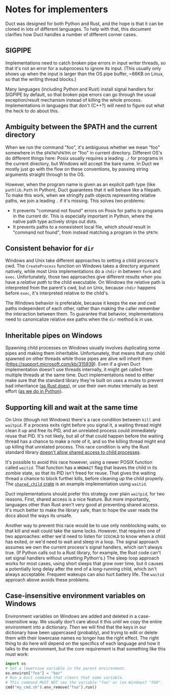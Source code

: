 # Notes for implementers

Duct was designed for both Python and Rust, and the hope is that it can be
cloned in lots of different languages. To help with that, this document
clarifies how Duct handles a number of different corner cases.

## SIGPIPE

Implementations need to catch broken pipe errors in input writer threads, so
that it's not an error for a subprocess to ignore its input. (This usually only
shows up when the input is larger than the OS pipe buffer, ~66KB on Linux, so
that the writing thread blocks.)

Many languages (including Python and Rust) install signal handlers for SIGPIPE
by default, so that broken pipe errors can go through the usual
exception/result mechanism instead of killing the whole process.
Implementations in languages that don't (C++?) will need to figure out what the
heck to do about this.

## Ambiguity between the $PATH and the current directory

When we run the command "foo", it's ambiguous whether we mean "foo" somewhere
in the `$PATH`/`%PATH%` or "foo" in current directory. Different OS's do
different things here: Posix usually requires a leading `./` for programs in
the current directory, but Windows will accept the bare name. In Duct we mostly
just go with the flow on these conventions, by passing string arguments
straight through to the OS.

However, when the program name is given as an explicit path type (like
`pathlib.Path` in Python), Duct guarantees that it will behave like a filepath.
To make this work, when we stringify path objects representing relative paths,
we join a leading `.` if it's missing. This solves two problems:

- It prevents "command not found" errors on Posix for paths to programs in the
  current dir. This is especially important in Python, where the native path
  type actively strips out dots.
- It prevents paths to a nonexistent local file, which _should_ result in
  "command not found", from instead matching a program in the `$PATH`.


## Consistent behavior for `dir`

Windows and Unix take different approaches to setting a child process's cwd.
The `CreateProcess` function on Windows takes a directory argument natively,
while most Unix implementations do a `chdir` in between `fork` and `exec`.
Unfortunately, those two approaches give different results when you have a
_relative path_ to the child executable. On Windows the relative path is
interpreted from the parent's cwd, but on Unix, because `chdir` happens before
`exec`, it's interpreted relative to the child's.

The Windows behavior is preferable, because it keeps the exe and cwd paths
independent of each other, rather than making the caller remember the
interaction between them. To guarantee that behavior, implementations need to
canonicalize relative exe paths when the `dir` method is in use.

## Inheritable pipes on Windows

Spawning child processes on Windows usually involves duplicating some pipes and
making them inheritable. Unfortunately, that means that *any* child spawned on
other threads while those pipes are alive will inherit them
(https://support.microsoft.com/kb/315939). Even if a given Duct implementation
doesn't use threads internally, it might get called from multiple threads at
the same time. Duct implementations need to either make sure that the standard
library they're built on uses a mutex to prevent bad inheritance ([as Rust
does](https://github.com/rust-lang/rust/blob/1.14.0/src/libstd/sys/windows/process.rs#L169-L179)),
or use their own mutex internally as best effort ([as we do in
Python](https://github.com/oconnor663/duct.py/blob/0.5.0/duct.py#L676-L686)).

## Supporting kill and wait at the same time

On Unix (though not Windows) there's a race condition between `kill` and
`waitpid`. If a process exits right before you signal it, a waiting thread
might clean it up and free its PID, and an unrelated process could immediately
reuse that PID. It's not likely, but all of that could happen before the
waiting thread has a chance to make a note of it, and so the killing thread
might end up killing that unrelated process. This race condition is why the
Rust standard library [doesn't allow shared access to child
processes](https://doc.rust-lang.org/std/process/struct.Child.html#method.kill).

It's possible to avoid this race however, using a newer POSIX function called
`waitid`. That function has a `WNOWAIT` flag that leaves the child in its
zombie state, so that its PID isn't freed for reuse. That gives the waiting
thread a chance to block further kills, before cleaning up the child properly.
The [`shared_child` crate](https://github.com/oconnor663/shared_child.rs) is an
example implementation using `waitid`.

Duct implementations should prefer this strategy over plain `waitpid`, for two
reasons. First, shared access is a nice feature. But more importantly,
languages other than Rust aren't very good at preventing shared access. It's
much better to make the library safe, than to hope the user reads the docs
about the ways its unsafe.

Another way to prevent this race would be to use only nonblocking waits, so
that kill and wait could take the same locks. However, that requires one of two
approaches: either we'd need to listen for `SIGCHLD` to know when a child has
exited, or we'd need to wait and sleep in a loop. The signal approach assumes
we own the current process's signal handlers, which isn't always true. (If
Python calls out to a Rust library, for example, the Rust code can't set signal
handlers without unsetting Python's.) The sleep loop approach works for most
cases, using short sleeps that grow over time, but it causes a potentially long
delay after the end of a long-running child, which isn't always acceptable.
Frequent wakeups can also hurt battery life. The `waitid` approach above avoids
these problems.

## Case-insensitive environment variables on Windows

Environment variables on Windows are added and deleted in a case-insensitive
way. We usually don't care about it this *until* we copy the entire environment
into a dictionary. *Then* we will find that the keys in our dictionary have
been uppercased (probably), and trying to edit or delete them with their
lowercase names no longer has the right effect. The right thing to do here will
depend on the specifics of each language and how it talks to the environment,
but the core requirement is that something like this must work:

```python
import os
# Set a lowercase variable in the parent environment.
os.environ["foo"] = "bar"
# Run a Duct command that clears that same variable.
# This command MUST NOT see the variable "foo" or (on Windows) "FOO".
cmd("my_cmd.sh").env_remove("foo").run()
```
